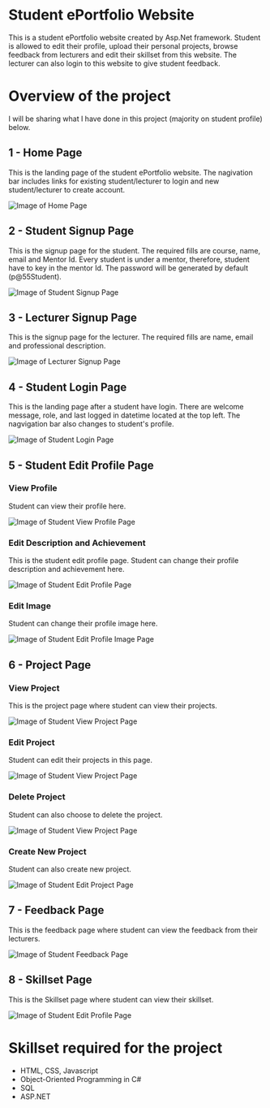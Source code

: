 # Student ePortfolio Website
This is a student ePortfolio website created by Asp.Net framework. Student is allowed to edit their profile, upload their personal projects, browse feedback from lecturers and edit their skillset from this website. The lecturer can also login to this website to give student feedback.

# Overview of the project
I will be sharing what I have done in this project (majority on student profile) below.

## 1 - Home Page
This is the landing page of the student ePortfolio website. The nagivation bar includes links for existing student/lecturer to login and new student/lecturer to create account.

![Image of Home Page](https://github.com/victorjongsoon/Student-ePortfolio/blob/main/Github/Homepage.PNG)

## 2 - Student Signup Page
This is the signup page for the student. The required fills are course, name, email and Mentor Id. Every student is under a mentor, therefore, student have to key in the mentor Id. The password will be generated by default (p@55Student).

![Image of Student Signup Page](https://github.com/victorjongsoon/Student-ePortfolio/blob/main/Github/Student%20Sign%20Up.PNG)

## 3 - Lecturer Signup Page
This is the signup page for the lecturer. The required fills are name, email and professional description.

![Image of Lecturer Signup Page](https://github.com/victorjongsoon/Student-ePortfolio/blob/main/Github/Lecture%20Sign%20Up.PNG)

## 4 - Student Login Page
This is the landing page after a student have login. There are welcome message, role, and last logged in datetime located at the top left. The nagvigation bar also changes to student's profile.

![Image of Student Login Page](https://github.com/victorjongsoon/Student-ePortfolio/blob/main/Github/Student%20Login%20Page.PNG)

## 5 - Student Edit Profile Page

### View Profile
Student can view their profile here.

![Image of Student View Profile Page](https://github.com/victorjongsoon/Student-ePortfolio/blob/main/Github/View%20Profile.PNG)

### Edit Description and Achievement
This is the student edit profile page. Student can change their profile description and achievement here.

![Image of Student Edit Profile Page](https://github.com/victorjongsoon/Student-ePortfolio/blob/main/Github/Edit%20Profile.PNG)

### Edit Image
Student can change their profile image here.

![Image of Student Edit Profile Image Page](https://github.com/victorjongsoon/Student-ePortfolio/blob/main/Github/Edit%20Profile%20(Image).PNG)

## 6 - Project Page
### View Project
This is the project page where student can view their projects.

![Image of Student View Project Page](https://github.com/victorjongsoon/Student-ePortfolio/blob/main/Github/Personal%20Project.PNG)

### Edit Project
Student can edit their projects in this page.

![Image of Student View Project Page](https://github.com/victorjongsoon/Student-ePortfolio/blob/main/Github/Edit%20Project.PNG)

### Delete Project
Student can also choose to delete the project.

![Image of Student View Project Page](https://github.com/victorjongsoon/Student-ePortfolio/blob/main/Github/Delete%20Project.PNG)

### Create New Project
Student can also create new project.

![Image of Student Edit Project Page](https://github.com/victorjongsoon/Student-ePortfolio/blob/main/Github/Add%20New%20Project.PNG)

## 7 - Feedback Page
This is the feedback page where student can view the feedback from their lecturers.

![Image of Student Feedback Page](https://github.com/victorjongsoon/Student-ePortfolio/blob/main/Github/Feedback.PNG)

## 8 - Skillset Page
This is the Skillset page where student can view their skillset.

![Image of Student Edit Profile Page](https://github.com/victorjongsoon/Student-ePortfolio/blob/main/Github/SkillSet.PNG)

# Skillset required for the project
* HTML, CSS, Javascript
* Object-Oriented Programming in C#
* SQL
* ASP.NET


